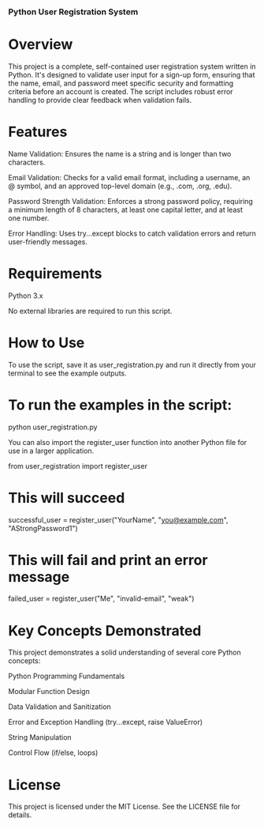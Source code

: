 ### Python User Registration System
# Overview
This project is a complete, self-contained user registration system written in Python. It's designed to validate user input for a sign-up form, ensuring that the name, email, and password meet specific security and formatting criteria before an account is created. The script includes robust error handling to provide clear feedback when validation fails.

# Features
Name Validation: Ensures the name is a string and is longer than two characters.

Email Validation: Checks for a valid email format, including a username, an @ symbol, and an approved top-level domain (e.g., .com, .org, .edu).

Password Strength Validation: Enforces a strong password policy, requiring a minimum length of 8 characters, at least one capital letter, and at least one number.

Error Handling: Uses try...except blocks to catch validation errors and return user-friendly messages.

# Requirements
Python 3.x

No external libraries are required to run this script.

# How to Use
To use the script, save it as user_registration.py and run it directly from your terminal to see the example outputs.

# To run the examples in the script:
python user_registration.py

You can also import the register_user function into another Python file for use in a larger application.

from user_registration import register_user

# This will succeed
successful_user = register_user("YourName", "you@example.com", "AStrongPassword1")

# This will fail and print an error message
failed_user = register_user("Me", "invalid-email", "weak")

# Key Concepts Demonstrated
This project demonstrates a solid understanding of several core Python concepts:

Python Programming Fundamentals

Modular Function Design

Data Validation and Sanitization

Error and Exception Handling (try...except, raise ValueError)

String Manipulation

Control Flow (if/else, loops)

# License
This project is licensed under the MIT License. See the LICENSE file for details.
